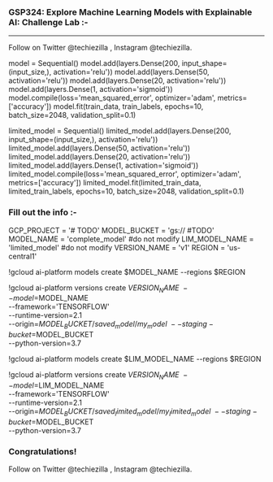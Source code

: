 ### GSP324: Explore Machine Learning Models with Explainable AI: Challenge Lab :-

----------------------------------------------------------------------------------------------------------------------------------------------

Follow on Twitter @techiezilla , Instagram @techiezilla.


model = Sequential()
model.add(layers.Dense(200, input_shape=(input_size,), activation='relu'))
model.add(layers.Dense(50, activation='relu'))
model.add(layers.Dense(20, activation='relu'))
model.add(layers.Dense(1, activation='sigmoid'))
model.compile(loss='mean_squared_error', optimizer='adam', metrics=['accuracy'])
model.fit(train_data, train_labels, epochs=10, batch_size=2048, validation_split=0.1)


limited_model = Sequential()
limited_model.add(layers.Dense(200, input_shape=(input_size,), activation='relu'))
limited_model.add(layers.Dense(50, activation='relu'))
limited_model.add(layers.Dense(20, activation='relu'))
limited_model.add(layers.Dense(1, activation='sigmoid'))
limited_model.compile(loss='mean_squared_error', optimizer='adam', metrics=['accuracy'])
limited_model.fit(limited_train_data, limited_train_labels, epochs=10, batch_size=2048, validation_split=0.1)



### Fill out the info :-

GCP_PROJECT = '# TODO'
MODEL_BUCKET = 'gs:// #TODO'
MODEL_NAME = 'complete_model' #do not modify
LIM_MODEL_NAME = 'limited_model' #do not modify
VERSION_NAME = 'v1'
REGION = 'us-central1'


!gcloud ai-platform models create $MODEL_NAME --regions $REGION


!gcloud ai-platform versions create $VERSION_NAME \
--model=$MODEL_NAME \
--framework='TENSORFLOW' \
--runtime-version=2.1 \
--origin=$MODEL_BUCKET/saved_model/my_model \
--staging-bucket=$MODEL_BUCKET \
--python-version=3.7


!gcloud ai-platform models create $LIM_MODEL_NAME --regions $REGION


!gcloud ai-platform versions create $VERSION_NAME \
--model=$LIM_MODEL_NAME \
--framework='TENSORFLOW' \
--runtime-version=2.1 \
--origin=$MODEL_BUCKET/saved_limited_model/my_limited_model \
--staging-bucket=$MODEL_BUCKET \
--python-version=3.7



### Congratulations!

Follow on Twitter @techiezilla , Instagram @techiezilla.
